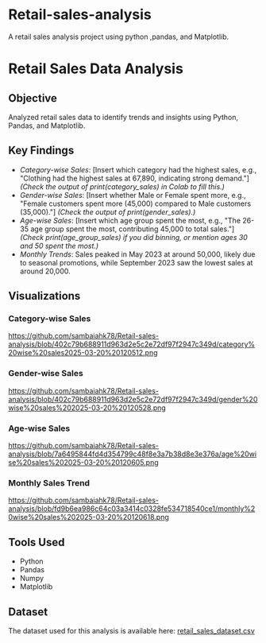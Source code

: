 # Retail-sales-analysis
A retail sales analysis project using python ,pandas, and Matplotlib.

# Retail Sales Data Analysis

## Objective
Analyzed retail sales data to identify trends and insights using Python, Pandas, and Matplotlib.

## Key Findings
- *Category-wise Sales*: [Insert which category had the highest sales, e.g., "Clothing had the highest sales at 67,890, indicating strong demand."] *(Check the output of print(category_sales) in Colab to fill this.)*
- *Gender-wise Sales*: [Insert whether Male or Female spent more, e.g., "Female customers spent more (45,000) compared to Male customers (35,000)."] *(Check the output of print(gender_sales).)*
- *Age-wise Sales*: [Insert which age group spent the most, e.g., "The 26-35 age group spent the most, contributing 45,000 to total sales."] *(Check print(age_group_sales) if you did binning, or mention ages 30 and 50 spent the most.)*
- *Monthly Trends*: Sales peaked in May 2023 at around 50,000, likely due to seasonal promotions, while September 2023 saw the lowest sales at around 20,000.

## Visualizations
### Category-wise Sales
https://github.com/sambaiahk78/Retail-sales-analysis/blob/402c79b688911d963d2e5c2e72df97f2947c349d/category%20wise%20sales2025-03-20%20120512.png

### Gender-wise Sales
https://github.com/sambaiahk78/Retail-sales-analysis/blob/402c79b688911d963d2e5c2e72df97f2947c349d/gender%20wise%20sales%202025-03-20%20120528.png

### Age-wise Sales
https://github.com/sambaiahk78/Retail-sales-analysis/blob/7a6495844fd4d354799c48f8e3a7b38d8e3e376a/age%20wise%20sales%202025-03-20%20120605.png

### Monthly Sales Trend
https://github.com/sambaiahk78/Retail-sales-analysis/blob/fd9b6ea986c64c03a3414c0328fe534718540ce1/monthly%20wise%20sales%202025-03-20%20120618.png

## Tools Used
- Python
- Pandas
- Numpy
- Matplotlib

## Dataset
The dataset used for this analysis is available here: [retail_sales_dataset.csv](retail_sales_dataset.csv)
